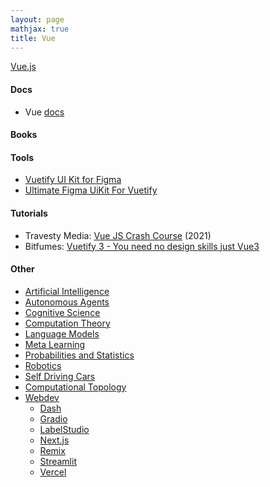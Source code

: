 ```yaml
---
layout: page
mathjax: true
title: Vue
---
```

[Vue.js](https://vuejs.org/)

#### Docs
* Vue [docs](https://vuejs.org/guide/introduction.html)

#### Books

#### Tools
* [Vuetify UI Kit for Figma](https://store.vuetifyjs.com/collections/ui-kits/products/vuetify-ui-kit-figma)
* [Ultimate Figma UiKit For Vuetify](https://store.vuetifyjs.com/products/ultimate-figma-uikit-for-vuetify-1?variant=43418187366622)

#### Tutorials
* Travesty Media: [Vue JS Crash Course](https://www.youtube.com/watch?v=qZXt1Aom3Cs) (2021)
* Bitfumes: [Vuetify 3 - You need no design skills just Vue3](https://www.youtube.com/watch?v=MWSP6PGHAb4)

#### Other
* [Artificial Intelligence](/artificial_intelligence)
* [Autonomous Agents](/autonomous_agents)
* [Cognitive Science](/cognitive_science)
* [Computation Theory](/computation_theory)
* [Language Models](/language_models)
* [Meta Learning](/meta_learning)
* [Probabilities and Statistics](/probabilities_and_statistics)
* [Robotics](/robotics)
* [Self Driving Cars](/self_driving_cars)
* [Computational Topology](/computational_topology)
* [Webdev](/webdev)
  * [Dash](/webdev/dash)
  * [Gradio](/webdev/gradio)
  * [LabelStudio](/webdev/label_studio)
  * [Next.js](/webdev/next_js)
  * [Remix](/webdev/remix)
  * [Streamlit](/webdev/streamlit)
  * [Vercel](/webdev/vercel)
